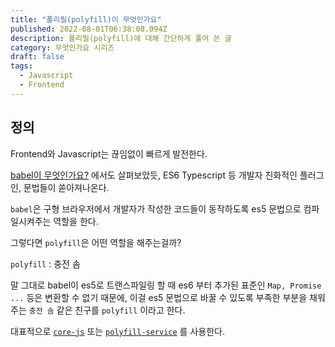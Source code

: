 ```yaml
---
title: "폴리필(polyfill)이 무엇인가요"
published: 2022-08-01T06:38:08.094Z
description: 폴리필(polyfill)에 대해 간단하게 풀어 쓴 글
category: 무엇인가요 시리즈
draft: false
tags:
  - Javascript
  - Frontend
---
```


## 정의

Frontend와 Javascript는 끊임없이 빠르게 발전한다.

[babel이 무엇인가요?](../babel이%20무엇인가요/index.md) 에서도 살펴보았듯, ES6 Typescript 등 개발자 친화적인 플러그인, 문법들이 쏟아져나온다.

`babel`은 구형 브라우저에서 개발자가 작성한 코드들이 동작하도록 es5 문법으로 컴파일시켜주는 역할을 한다.

그렇다면 `polyfill`은 어떤 역할을 해주는걸까?

`polyfill` : 충전 솜

말 그대로 babel이 es5로 트랜스파일링 할 때 es6 부터 추가된 표준인 `Map, Promise ...` 등은 변환할 수 없기 때문에, 이걸 es5 문법으로 바꿀 수 있도록 부족한 부분을 채워주는 `충전 솜` 같은 친구를 `polyfill` 이라고 한다.

대표적으로 [`core-js`](https://github.com/zloirock/core-js) 또는 [`polyfill-service`](https://github.com/financial-times/polyfill-service) 를 사용한다.
